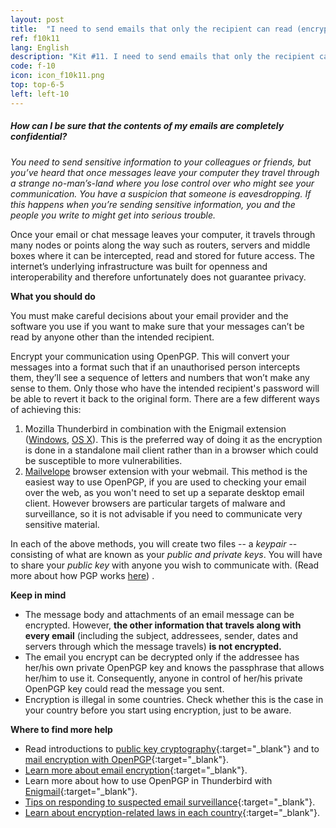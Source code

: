 ```yaml
---
layout: post
title:  "I need to send emails that only the recipient can read (encrypted)"
ref: f10k11
lang: English
description: "Kit #11. I need to send emails that only the recipient can read"
code: f-10
icon: icon_f10k11.png
top: top-6-5
left: left-10
---
```


##### How can I be sure that the contents of my emails are completely confidential?

*You need to send sensitive information to your colleagues or friends, but you’ve heard that once messages leave your computer they travel through a strange no-man’s-land where you lose control over who might see your communication. You have a suspicion that someone is eavesdropping. If this happens when you’re sending sensitive information, you and the people you write to might get into serious trouble.*

Once your email or chat message leaves your computer, it travels through many nodes or points along the way such as routers, servers and middle boxes where it can be intercepted, read and stored for future access. The internet’s underlying infrastructure was built for openness and interoperability and therefore unfortunately does not guarantee privacy.

**What you should do**

You must make careful decisions about your email provider and the software you use if you want to make sure that your messages can’t be read by anyone other than the intended recipient.

Encrypt your communication using OpenPGP. This will convert your messages into a format such that if an unauthorised person intercepts them, they’ll see a sequence of letters and numbers that won’t make any sense to them. Only those who have the intended recipient's password will be able to revert it back to the original form. There are a few different ways of achieving this:

1. Mozilla Thunderbird in combination with the Enigmail extension ([Windows](https://securityinabox.org/en/guide/thunderbird/windows/), [OS X](https://securityinabox.org/en/guide/thunderbird/mac/)). This is the preferred way of doing it as the encryption is done in a standalone mail client rather than in a browser which could be susceptible to more vulnerabilities.
2. [Mailvelope](https://securityinabox.org/en/guide/mailvelope/web/) browser extension with your webmail. This method is the easiest way to use OpenPGP, if you are used to checking your email over the web, as you won't need to set up a separate desktop email client. However browsers are particular targets of malware and surveillance, so it is not advisable if you need to communicate very sensitive material.

In each of the above methods, you will create two files -- a *keypair* -- consisting of what are known as your *public and private keys*. You will have to share your *public key* with anyone you wish to communicate with. (Read more about how PGP works [here](https://ssd.eff.org/en/module/introduction-public-key-cryptography-and-pgp)) .

**Keep in mind**

+ The message body and attachments of an email message can be encrypted. However, **the other information that travels along with every email** (including the subject, addressees, sender, dates and servers through which the message travels) **is not encrypted.**
+ The email you encrypt can be decrypted only if the addressee has her/his own private OpenPGP key and knows the passphrase that allows her/him to use it. Consequently, anyone in control of her/his private OpenPGP key could read the message you sent.
+ Encryption is illegal in some countries. Check whether this is the case in your country before you start using encryption, just to be aware.

**Where to find more help**

+ Read introductions to [public key cryptography](https://ssd.eff.org/en/module/introduction-public-key-cryptography-and-pgp){:target="_blank"} and to [mail encryption with OpenPGP](http://write.flossmanuals.net/basic-internet-security/introduction-to-mail-encryption-pgp/){:target="_blank"}.
+ [Learn more about email encryption](https://securityinabox.org/en/guide/secure-communication/#using-public-key-encryption-in-email){:target="_blank"}.
+ Learn more about how to use OpenPGP in Thunderbird with [Enigmail](https://enigmail.net/index.php/en/documentation/what-is-enigmail){:target="_blank"}.
+ [Tips on responding to suspected email surveillance](https://securityinabox.org/en/guide/secure-communication/#tips-on-responding-to-suspected-email-hacking-and-surveillance){:target="_blank"}.
+ [Learn about encryption-related laws in each country](http://www.cryptolaw.org/){:target="_blank"}.
